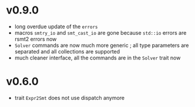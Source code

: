 # v0.9.0

- long overdue update of the `errors`
- macros `smtry_io` and `smt_cast_io` are gone because `std::io` errors are
  rsmt2 errors now
- `Solver` commands are now much more generic ; all type parameters are
  separated and all collections are supported
- much cleaner interface, all the commands are in the `Solver` trait now

# v0.6.0

- trait `Expr2Smt` does not use dispatch anymore